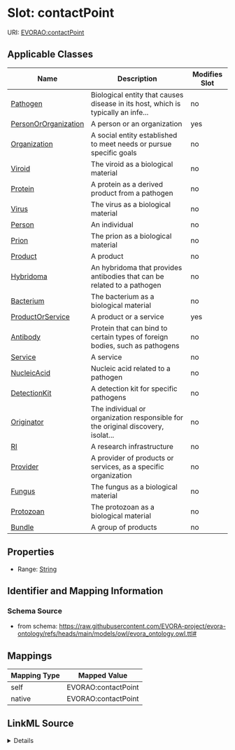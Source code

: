 

# Slot: contactPoint



URI: [EVORAO:contactPoint](https://raw.githubusercontent.com/EVORA-project/evora-ontology/refs/heads/main/models/owl/evora_ontology.owl.ttl#contactPoint)



<!-- no inheritance hierarchy -->





## Applicable Classes

| Name | Description | Modifies Slot |
| --- | --- | --- |
| [Pathogen](Pathogen.md) | Biological entity that causes disease in its host, which is typically an infe... |  no  |
| [PersonOrOrganization](PersonOrOrganization.md) | A person or an organization |  yes  |
| [Organization](Organization.md) | A social entity established to meet needs or pursue specific goals |  no  |
| [Viroid](Viroid.md) | The viroid as a biological material |  no  |
| [Protein](Protein.md) | A protein as a derived product from a pathogen |  no  |
| [Virus](Virus.md) | The virus as a biological material |  no  |
| [Person](Person.md) | An individual |  no  |
| [Prion](Prion.md) | The prion as a biological material |  no  |
| [Product](Product.md) | A product |  no  |
| [Hybridoma](Hybridoma.md) | An hybridoma that provides antibodies that can be related to a pathogen |  no  |
| [Bacterium](Bacterium.md) | The bacterium as a biological material |  no  |
| [ProductOrService](ProductOrService.md) | A product or a service |  yes  |
| [Antibody](Antibody.md) | Protein that can bind to certain types of foreign bodies, such as pathogens |  no  |
| [Service](Service.md) | A service |  no  |
| [NucleicAcid](NucleicAcid.md) | Nucleic acid related to a pathogen |  no  |
| [DetectionKit](DetectionKit.md) | A detection kit for specific pathogens |  no  |
| [Originator](Originator.md) | The individual or organization responsible for the original discovery, isolat... |  no  |
| [RI](RI.md) | A research infrastructure |  no  |
| [Provider](Provider.md) | A provider of products or services, as a specific organization |  no  |
| [Fungus](Fungus.md) | The fungus as a biological material |  no  |
| [Protozoan](Protozoan.md) | The protozoan as a biological material |  no  |
| [Bundle](Bundle.md) | A group of products |  no  |







## Properties

* Range: [String](String.md)





## Identifier and Mapping Information







### Schema Source


* from schema: https://raw.githubusercontent.com/EVORA-project/evora-ontology/refs/heads/main/models/owl/evora_ontology.owl.ttl#




## Mappings

| Mapping Type | Mapped Value |
| ---  | ---  |
| self | EVORAO:contactPoint |
| native | EVORAO:contactPoint |




## LinkML Source

<details>
```yaml
name: contactPoint
from_schema: https://raw.githubusercontent.com/EVORA-project/evora-ontology/refs/heads/main/models/owl/evora_ontology.owl.ttl#
rank: 1000
alias: contactPoint
domain_of:
- PersonOrOrganization
- ProductOrService
range: string

```
</details>